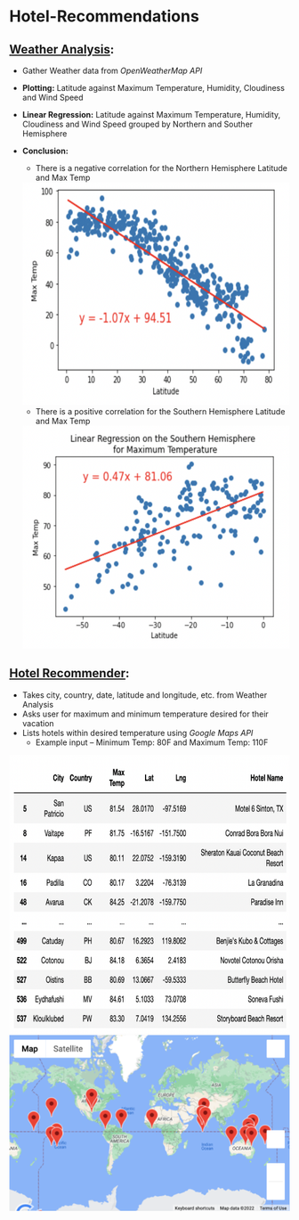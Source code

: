 # Hotel-Recommendations
## [Weather Analysis](https://github.com/laurenbayson/Hotel-Recommendations/blob/main/weather_analysis.ipynb): 
* Gather Weather data from *OpenWeatherMap API*
* **Plotting:** Latitude against Maximum Temperature, Humidity, Cloudiness and Wind Speed
* **Linear Regression:** Latitude against Maximum Temperature, Humidity, Cloudiness and Wind Speed grouped by Northern and Souther Hemisphere
* **Conclusion:** 

  - There is a negative correlation for the Northern Hemisphere Latitude and Max Temp
  <img src="https://github.com/laurenbayson/Hotel-Recommendations/blob/main/Figures/north_maxtemp_corr.png" width="550" height="400">
 
  - There is a positive correlation for the Southern Hemisphere Latitude and Max Temp

  <img src="https://github.com/laurenbayson/Hotel-Recommendations/blob/main/Figures/south_maxtemp_corr.png" width="550" height="400">

 ## [Hotel Recommender](https://github.com/laurenbayson/Hotel-Recommendations/blob/main/hotel_search.ipynb):
 * Takes city, country, date, latitude and longitude, etc.  from Weather Analysis
 * Asks user for maximum and minimum temperature desired for their vacation
 * Lists hotels within desired temperature using *Google Maps API*
    - Example input – Minimum Temp: 80F and Maximum Temp: 110F
 <img src="https://github.com/laurenbayson/Hotel-Recommendations/blob/main/Figures/hotel%20data.png" width="650" height="500">
 <img src = "https://github.com/laurenbayson/Hotel-Recommendations/blob/main/map%20(1).png">
